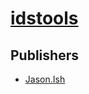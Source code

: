 # [idstools](https://pypi.org/project/idstools)



## Publishers
- [Jason.Ish](https://pypi.org/user/Jason.Ish)

